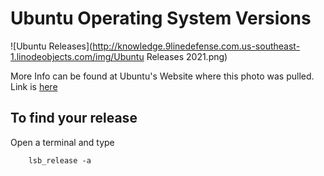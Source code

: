 # Ubuntu Operating System Versions

![Ubuntu Releases](http://knowledge.9linedefense.com.us-southeast-1.linodeobjects.com/img/Ubuntu Releases 2021.png)

More Info can be found at Ubuntu's Website where this photo was pulled. Link is [here](https://wiki.ubuntu.com/Releases)

## To find your release 

Open a terminal and type
```
    lsb_release -a
```